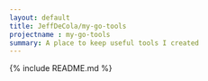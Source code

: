 ```yaml
---
layout: default
title: JeffDeCola/my-go-tools
projectname : my-go-tools
summary: A place to keep useful tools I created
---
```


{% include README.md %}
